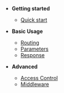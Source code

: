 - **Getting started**
  - [Quick start](quick-start.md)
  
- **Basic Usage**
  - [Routing](routing.md)
  - [Parameters](parameters.md)
  - [Response](response.md)

- **Advanced**
  - [Access Control](access-control.md)
  - [Middleware](middleware.md)